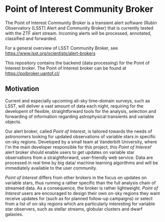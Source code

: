 # Point of Interest Community Broker

The Point of Interest Community Broker is a transient alert software (Rubin Observatory (LSST) Alert and Community Broker) that is currently tested with the ZTF alert stream.
Incoming alerts will be processed, annotated, classified and forwarded.

For a general overview of LSST Community Broker, see https://www.lsst.org/scientists/alert-brokers


This repository contains the backend (data processing) for the Point of Interest broker.
The Point of Interest broker can be found at https://poibroker.uantof.cl/


## Motivation
 
Current and especially upcoming all-sky time-domain surveys, such as LSST, will deliver a vast amount of data each night, requiring for the developent of flexible, straightforward tools for the analysis, selection and forwarding of information regarding astrophysical transients and variable objects. 
 
Our alert broker, called *Point of Interest*, is tailored towards the needs of astronomers looking for updated observations of variable stars in specific on-sky regions. Developed by a small team at Vanderbilt University, where I'm the main developer responsible for this project, this *Point of Interest*' alert broker should enable users to get updates on variable star observations from a straightforward, user-friendly web service. Data are processed in real time by big data/ machine learning algorithms and will be immediately available to the user community.


*Point of Interest* differs from other brokers in the focus on updates on variable stars, thus running a rather specific than the full analysis chain of streamed data. As a consequence, the broker is rather lightweight. *Point of Interest* users are encouraged to design their own on-sky regions they want receive updates for (such as for planned follow-up campaigns) or select from a list of on-sky regions which are particularly interesting for variable star observers, such as stellar streams, globular clusters and dwarf galaxies.

